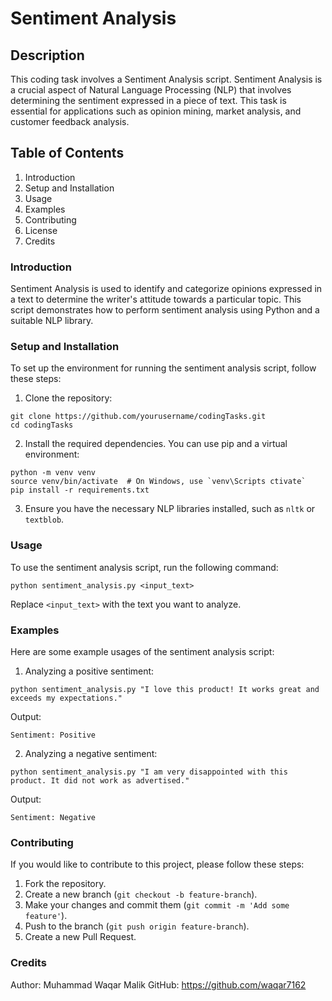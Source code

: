 
# Sentiment Analysis

## Description
This coding task involves a Sentiment Analysis script. Sentiment Analysis is a crucial aspect of Natural Language Processing (NLP) that involves determining the sentiment expressed in a piece of text. This task is essential for applications such as opinion mining, market analysis, and customer feedback analysis.

## Table of Contents
1. Introduction
2. Setup and Installation
3. Usage
4. Examples
5. Contributing
6. License
7. Credits

### Introduction
Sentiment Analysis is used to identify and categorize opinions expressed in a text to determine the writer's attitude towards a particular topic. This script demonstrates how to perform sentiment analysis using Python and a suitable NLP library.

### Setup and Installation
To set up the environment for running the sentiment analysis script, follow these steps:

1. Clone the repository:
```
git clone https://github.com/yourusername/codingTasks.git
cd codingTasks
```

2. Install the required dependencies. You can use pip and a virtual environment:
```
python -m venv venv
source venv/bin/activate  # On Windows, use `venv\Scripts ctivate`
pip install -r requirements.txt
```

3. Ensure you have the necessary NLP libraries installed, such as `nltk` or `textblob`.

### Usage
To use the sentiment analysis script, run the following command:
```
python sentiment_analysis.py <input_text>
```
Replace `<input_text>` with the text you want to analyze.

### Examples
Here are some example usages of the sentiment analysis script:

1. Analyzing a positive sentiment:
```
python sentiment_analysis.py "I love this product! It works great and exceeds my expectations."
```
Output:
```
Sentiment: Positive
```

2. Analyzing a negative sentiment:
```
python sentiment_analysis.py "I am very disappointed with this product. It did not work as advertised."
```
Output:
```
Sentiment: Negative
```

### Contributing
If you would like to contribute to this project, please follow these steps:
1. Fork the repository.
2. Create a new branch (`git checkout -b feature-branch`).
3. Make your changes and commit them (`git commit -m 'Add some feature'`).
4. Push to the branch (`git push origin feature-branch`).
5. Create a new Pull Request.


### Credits
Author: Muhammad Waqar Malik
GitHub: https://github.com/waqar7162
